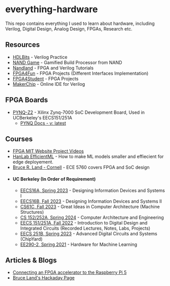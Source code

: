 # everything-hardware
This repo contains everything I used to learn about hardware, including Verilog, Digital Design, Analog Design, FPGAs, Research etc.

## Resources
- [HDLBits](https://hdlbits.01xz.net/) - Verilog Practice
- [NAND Game](https://nandgame.com/) - Gamified Build Processor from NAND
- [Nandland](https://www.nandland.com/) - FPGA and Verilog Tutorials
- [FPGA4Fun](http://www.fpga4fun.com/) - FPGA Projects (Different Interfaces Implementation)
- [FPGA4Student](https://www.fpga4student.com/) - FPGA Projects
- [MakerChip](https://makerchip.com/) - Online IDE for Verilog

## FPGA Boards

- [PYNQ-Z2](https://www.tulembedded.com/FPGA/ProductsPYNQ-Z2.html) - Xilinx Zynq-7000 SoC Development Board, Used in UCBerkeley's EECS151/251A
    - [PYNQ Docs - v: latest](https://pynq.readthedocs.io/)

## Courses

 - [FPGA MIT Website Project Videos](https://fpga.mit.edu/videos/2020/team01/video.mp4)
 - [HanLab EfficientML](https://hanlab.mit.edu/courses/2023-fall-65940)  - How to make ML models smaller and effiecient for edge deployement.
 - [Bruce R. Land - Cornell](https://people.ece.cornell.edu/land/) - ECE 5760 covers FPGA and SoC design
 - #### UC Berkeley (In Order of Requirement)
    - [EECS16A, Spring 2023](https://inst.eecs.berkeley.edu/~eecs16a/sp23/) - Designing Information Devices and Systems I
    - [EECS16B, Fall 2023](https://inst.eecs.berkeley.edu/~eecs16b/fa23/) - Designing Information Devices and Systems II
    - [CS61C, Fall 2023](https://inst.eecs.berkeley.edu/~cs61c/fa23/) - Great Ideas in Computer Architecture (Machine Structures)
    - [CS 152/252A, Spring 2024](https://www2.eecs.berkeley.edu/Courses/CS152/) - Computer Architecture and Engineering
    - [EECS 151/251A, Fall 2022](https://inst.eecs.berkeley.edu/~eecs151/fa22/) - Introduction to Digital Design and Integrated Circuits (Recorded Lectures, Notes, Labs, Projects)
    - [EECS 251B, Spring 2023](https://inst.eecs.berkeley.edu/~eecs251b/sp23/) - Advanced Digital Circuits and Systems (ChipYard)
    - [EE290-2, Spring 2021](https://inst.eecs.berkeley.edu/~ee290-2/sp21/) - Hardware for Machine Learning

 ## Articles & Blogs

 - [Connecting an FPGA accelerator to the Raspberry Pi 5](https://www.controlpaths.com/2024/02/18/connecting-litefury-to-raspberrypi5/)
 - [Bruce Land's Hackaday Page](https://hackaday.io/bruceland)